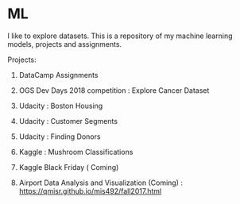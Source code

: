 # ML
I like to explore datasets. This is a repository of my machine learning models, projects and assignments.

Projects:

1. DataCamp Assignments

2. OGS Dev Days 2018 competition : Explore Cancer Dataset

3. Udacity : Boston Housing

4. Udacity : Customer Segments

5. Udacity : Finding Donors

6. Kaggle : Mushroom Classifications

7. Kaggle Black Friday ( Coming)

8. Airport Data Analysis and Visualization (Coming) : https://qmisr.github.io/mis492/fall2017.html
